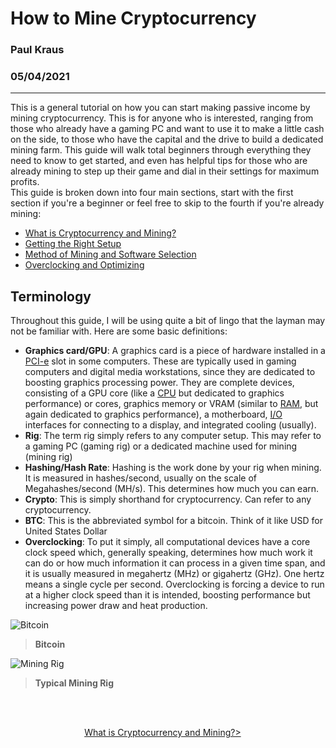 # How to Mine Cryptocurrency  
### Paul Kraus  
### 05/04/2021
----------------------------------------------------------------------------------------------------------------------------------------------------------------------
This is a general tutorial on how you can start making passive income by mining cryptocurrency.  This is for anyone who is interested, ranging from those who already have a gaming PC and want to use it to make a little cash on the side, to those who have the capital and the drive to build a dedicated mining farm.  This guide will walk total beginners through everything they need to know to get started, and even has helpful tips for those who are already mining to step up their game and dial in their settings for maximum profits.  
This guide is broken down into four main sections, start with the first section if you're a beginner or feel free to skip to the fourth if you're already mining:  
+ [What is Cryptocurrency and Mining?][1]
+ [Getting the Right Setup][2]  
+ [Method of Mining and Software Selection][3]  
+ [Overclocking and Optimizing][4]  

## Terminology  
Throughout this guide, I will be using quite a bit of lingo that the layman may not be familiar with.  Here are some basic definitions:  
+ **Graphics card/GPU**: A graphics card is a piece of hardware installed in a [PCI-e](https://en.wikipedia.org/wiki/PCI_Express) slot in some computers.  These are typically used in gaming computers and digital media workstations, since they are dedicated to boosting graphics processing power.  They are complete devices, consisting of a GPU core (like a [CPU](https://en.wikipedia.org/wiki/Central_processing_unit) but dedicated to graphics performance) or cores, graphics memory or VRAM (similar to [RAM](https://en.wikipedia.org/wiki/Random-access_memory), but again dedicated to graphics performance), a motherboard, [I/O](https://en.wikipedia.org/wiki/Input/output) interfaces for connecting to a display, and integrated cooling (usually).
+ **Rig**: The term rig simply refers to any computer setup.  This may refer to a gaming PC (gaming rig) or a dedicated machine used for mining (mining rig)
+ **Hashing/Hash Rate**:  Hashing is the work done by your rig when mining.  It is measured in hashes/second, usually on the scale of Megahashes/second (MH/s).  This determines how much you can earn.
+ **Crypto**:  This is simply shorthand for cryptocurrency.  Can refer to any cryptocurrency.
+ **BTC**:  This is the abbreviated symbol for a bitcoin.  Think of it like USD for United States Dollar
+ **Overclocking**:  To put it simply, all computational devices have a core clock speed which, generally speaking, determines how much work it can do or how much information it can process in a given time span, and it is usually measured in megahertz (MHz) or gigahertz (GHz).  One hertz means a single cycle per second.  Overclocking is forcing a device to run at a higher clock speed than it is intended, boosting performance but increasing power draw and heat production.

[1]: https://github.com/pgkraus/How-to-Mine-Crypto/blob/main/What%20is%20Crypto.md
[2]: https://github.com/pgkraus/How-to-Mine-Crypto/blob/main/Getting%20the%20Right%20Setup.md
[3]: https://github.com/pgkraus/How-to-Mine-Crypto/blob/main/Method%20and%20Software.md
[4]: https://github.com/pgkraus/How-to-Mine-Crypto/blob/main/Overclocking%20and%20Optimizing.md
![Bitcoin](https://economictimes.indiatimes.com/thumb/msid-79280279,width-1200,height-900,resizemode-4,imgsize-678018/bitcoin.jpg?from=mdr)  
>**Bitcoin**

![Mining Rig](https://i.ebayimg.com/images/g/y60AAOSwa1ZcMMg9/s-l400.jpg)
>**Typical Mining Rig**

&nbsp;  

&nbsp; &nbsp; &nbsp; &nbsp; &nbsp; &nbsp; &nbsp; &nbsp; &nbsp; &nbsp; &nbsp; &nbsp; &nbsp; &nbsp; &nbsp; &nbsp; &nbsp; &nbsp; &nbsp; &nbsp; &nbsp; &nbsp; &nbsp; &nbsp; &nbsp; &nbsp; &nbsp; &nbsp; &nbsp; &nbsp; &nbsp; &nbsp; &nbsp; &nbsp; &nbsp; &nbsp; &nbsp; &nbsp; &nbsp; &nbsp; &nbsp; &nbsp; &nbsp; &nbsp; &nbsp; &nbsp; &nbsp; &nbsp; &nbsp; &nbsp; &nbsp; &nbsp; &nbsp; &nbsp; &nbsp; &nbsp; &nbsp; &nbsp; &nbsp; &nbsp; &nbsp; &nbsp; &nbsp; &nbsp; &nbsp; &nbsp; &nbsp; &nbsp; &nbsp; &nbsp; &nbsp; &nbsp; &nbsp; &nbsp; &nbsp; &nbsp; &nbsp; &nbsp; &nbsp; [What is Cryptocurrency and Mining?>](https://github.com/pgkraus/How-to-Mine-Crypto/blob/main/What%20is%20Crypto.md)

